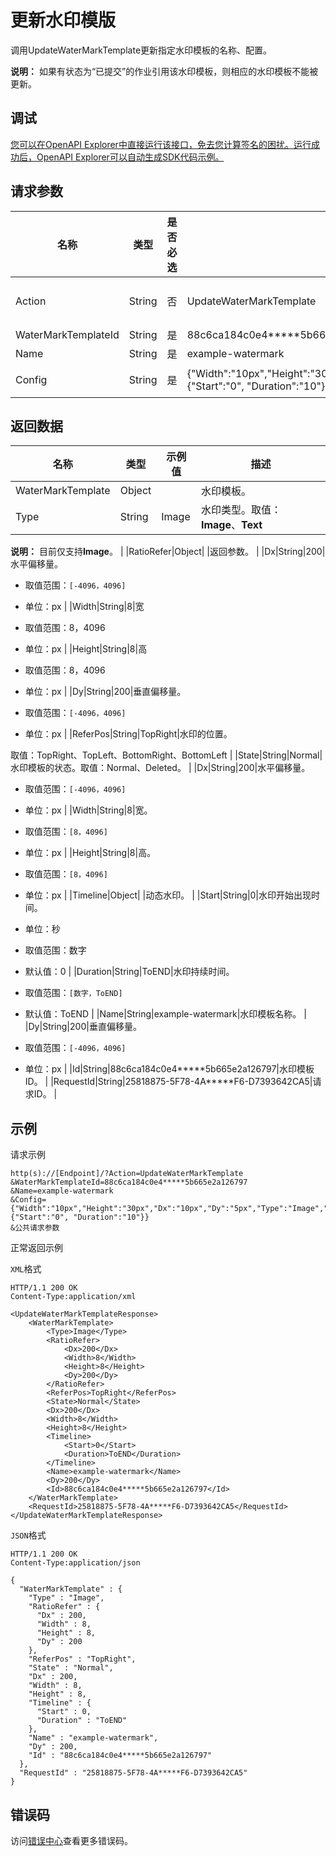 # 更新水印模版

调用UpdateWaterMarkTemplate更新指定水印模板的名称、配置。

**说明：** 如果有状态为“已提交”的作业引用该水印模板，则相应的水印模板不能被更新。

## 调试

[您可以在OpenAPI Explorer中直接运行该接口，免去您计算签名的困扰。运行成功后，OpenAPI Explorer可以自动生成SDK代码示例。](https://api.aliyun.com/#product=Mts&api=UpdateWaterMarkTemplate&type=RPC&version=2014-06-18)

## 请求参数

|名称|类型|是否必选|示例值|描述|
|--|--|----|---|--|
|Action|String|否|UpdateWaterMarkTemplate|操作接口名，系统规定参数，取值：**UpdateWaterMarkTemplate**。 |
|WaterMarkTemplateId|String|是|88c6ca184c0e4\*\*\*\*\*5b665e2a126797|水印模板ID。 |
|Name|String|是|example-watermark|模板名称。 最大长度128字节。 |
|Config|String|是|\{"Width":"10px","Height":"30px","Dx":"10px","Dy":"5px","Type":"Image","Timeline":\{"Start":"0", "Duration":"10"\}\}|水印模板配置。JSON对象，请参见[附录-水印模板配置详](~~29253~~)。 |

## 返回数据

|名称|类型|示例值|描述|
|--|--|---|--|
|WaterMarkTemplate|Object| |水印模板。 |
|Type|String|Image|水印类型。取值：**Image**、**Text**

 **说明：** 目前仅支持**Image**。 |
|RatioRefer|Object| |返回参数。 |
|Dx|String|200|水平偏移量。

 -   取值范围：`[-4096，4096]`
-   单位：px |
|Width|String|8|宽

 -   取值范围：8，4096
-   单位：px |
|Height|String|8|高

 -   取值范围：8，4096
-   单位：px |
|Dy|String|200|垂直偏移量。

 -   取值范围：`[-4096，4096]`
-   单位：px |
|ReferPos|String|TopRight|水印的位置。

 取值：TopRight、TopLeft、BottomRight、BottomLeft |
|State|String|Normal|水印模板的状态。取值：Normal、Deleted。 |
|Dx|String|200|水平偏移量。

 -   取值范围：`[-4096，4096]`
-   单位：px |
|Width|String|8|宽。

 -   取值范围：`[8，4096]`
-   单位：px |
|Height|String|8|高。

 -   取值范围：`[8，4096]`
-   单位：px |
|Timeline|Object| |动态水印。 |
|Start|String|0|水印开始出现时间。

 -   单位：秒
-   取值范围：数字
-   默认值：0 |
|Duration|String|ToEND|水印持续时间。

 -   取值范围：`[数字，ToEND]`
-   默认值：ToEND |
|Name|String|example-watermark|水印模板名称。 |
|Dy|String|200|垂直偏移量。

 -   取值范围：`[-4096，4096]`
-   单位：px |
|Id|String|88c6ca184c0e4\*\*\*\*\*5b665e2a126797|水印模板ID。 |
|RequestId|String|25818875-5F78-4A\*\*\*\*\*F6-D7393642CA5|请求ID。 |

## 示例

请求示例

```
http(s)://[Endpoint]/?Action=UpdateWaterMarkTemplate
&WaterMarkTemplateId=88c6ca184c0e4*****5b665e2a126797
&Name=example-watermark
&Config={"Width":"10px","Height":"30px","Dx":"10px","Dy":"5px","Type":"Image","Timeline":{"Start":"0", "Duration":"10"}} 
&公共请求参数
```

正常返回示例

`XML`格式

```
HTTP/1.1 200 OK
Content-Type:application/xml

<UpdateWaterMarkTemplateResponse>
    <WaterMarkTemplate>
        <Type>Image</Type>
        <RatioRefer>
            <Dx>200</Dx>
            <Width>8</Width>
            <Height>8</Height>
            <Dy>200</Dy>
        </RatioRefer>
        <ReferPos>TopRight</ReferPos>
        <State>Normal</State>
        <Dx>200</Dx>
        <Width>8</Width>
        <Height>8</Height>
        <Timeline>
            <Start>0</Start>
            <Duration>ToEND</Duration>
        </Timeline>
        <Name>example-watermark</Name>
        <Dy>200</Dy>
        <Id>88c6ca184c0e4*****5b665e2a126797</Id>
    </WaterMarkTemplate>
    <RequestId>25818875-5F78-4A*****F6-D7393642CA5</RequestId>
</UpdateWaterMarkTemplateResponse>
```

`JSON`格式

```
HTTP/1.1 200 OK
Content-Type:application/json

{
  "WaterMarkTemplate" : {
    "Type" : "Image",
    "RatioRefer" : {
      "Dx" : 200,
      "Width" : 8,
      "Height" : 8,
      "Dy" : 200
    },
    "ReferPos" : "TopRight",
    "State" : "Normal",
    "Dx" : 200,
    "Width" : 8,
    "Height" : 8,
    "Timeline" : {
      "Start" : 0,
      "Duration" : "ToEND"
    },
    "Name" : "example-watermark",
    "Dy" : 200,
    "Id" : "88c6ca184c0e4*****5b665e2a126797"
  },
  "RequestId" : "25818875-5F78-4A*****F6-D7393642CA5"
}
```

## 错误码

访问[错误中心](https://error-center.aliyun.com/status/product/Mts)查看更多错误码。

